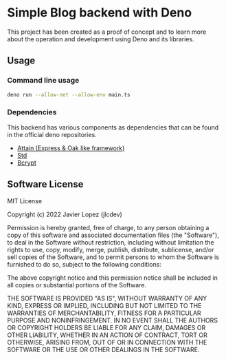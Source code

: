 # Simple Blog backend with Deno
This project has been created as a proof of concept and to learn more about the operation and development using Deno and its libraries.

## Usage
### Command line usage
```bash
deno run --allow-net --allow-env main.ts
```

### Dependencies
This backend has various components as dependencies that can be found in the official deno repositories.
- [Attain (Express & Oak like framework)](https://aaronwlee.github.io/attain/)
- [Std](https://deno.land/std)
- [Bcrypt](https://deno.land/x/bcrypt@v0.3.0)


## Software License
MIT License

Copyright (c) 2022 Javier Lopez (jlcdev)

Permission is hereby granted, free of charge, to any person obtaining a copy
of this software and associated documentation files (the "Software"), to deal
in the Software without restriction, including without limitation the rights
to use, copy, modify, merge, publish, distribute, sublicense, and/or sell
copies of the Software, and to permit persons to whom the Software is
furnished to do so, subject to the following conditions:

The above copyright notice and this permission notice shall be included in all
copies or substantial portions of the Software.

THE SOFTWARE IS PROVIDED "AS IS", WITHOUT WARRANTY OF ANY KIND, EXPRESS OR
IMPLIED, INCLUDING BUT NOT LIMITED TO THE WARRANTIES OF MERCHANTABILITY,
FITNESS FOR A PARTICULAR PURPOSE AND NONINFRINGEMENT. IN NO EVENT SHALL THE
AUTHORS OR COPYRIGHT HOLDERS BE LIABLE FOR ANY CLAIM, DAMAGES OR OTHER
LIABILITY, WHETHER IN AN ACTION OF CONTRACT, TORT OR OTHERWISE, ARISING FROM,
OUT OF OR IN CONNECTION WITH THE SOFTWARE OR THE USE OR OTHER DEALINGS IN THE
SOFTWARE.
